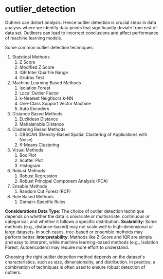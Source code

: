 # outlier_detection

Outliers can distort analysis. 
Hence outlier detection is crucial steps in data analysis where we identify data points that significantly deviate from rest of data set.
Outliners can lead to incorrect conclusions and affect performance of machine learning models.

Some common outlier detection techniques:
1. Statstical Methods
    1. Z Score
    2. Modified Z Score
    3. IQR Inter Quartile Range
    4. Grubbs Test
2. Machine Learning Based Methods
   1. Isolation Forest
   2. Local Outlier Factor
   3. k-Nearest Neighbors k-NN
   4. One-Class Support Vector Machine
   5. Auto Encoders
3. Distance Based Methods
   1. Euclidean Distance
   2. Mahalanobis Distance
4. Clustering Based Methods
   1. DBSCAN (Density-Based Spatial Clustering of Applications with Noise)
   2. K-Means Clustering
5. Visual Methods
   1. Box Plot
   2. Scatter Plot
   3. Histogram
6. Robust Methods
   1. Robust Regression
   2. Robust Principal Component Analysis (PCA)
7. Ensable Methods
   1. Random Cut Forest (RCF)
8. Rule Based Methods
   1. Domain-Specific Rules
  
**Considerations**
**Data Type**: The choice of outlier detection technique depends on whether the data is univariate or multivariate, continuous or categorical, and whether it follows a specific distribution.
**Scalability**: Some methods (e.g., distance-based) may not scale well to high-dimensional or large datasets. In such cases, tree-based or ensemble methods may perform better.
**Interpretability**: Methods like Z-Score and IQR are simple and easy to interpret, while machine learning-based methods (e.g., Isolation Forest, Autoencoders) may require more effort to understand.

Choosing the right outlier detection method depends on the dataset's characteristics, such as size, dimensionality, and distribution. 
In practice, a combination of techniques is often used to ensure robust detection of outliers.
